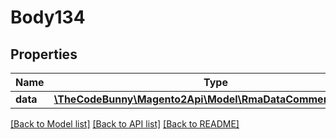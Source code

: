 # Body134

## Properties
Name | Type | Description | Notes
------------ | ------------- | ------------- | -------------
**data** | [**\TheCodeBunny\Magento2Api\Model\RmaDataCommentInterface**](RmaDataCommentInterface.md) |  | 

[[Back to Model list]](../README.md#documentation-for-models) [[Back to API list]](../README.md#documentation-for-api-endpoints) [[Back to README]](../README.md)


